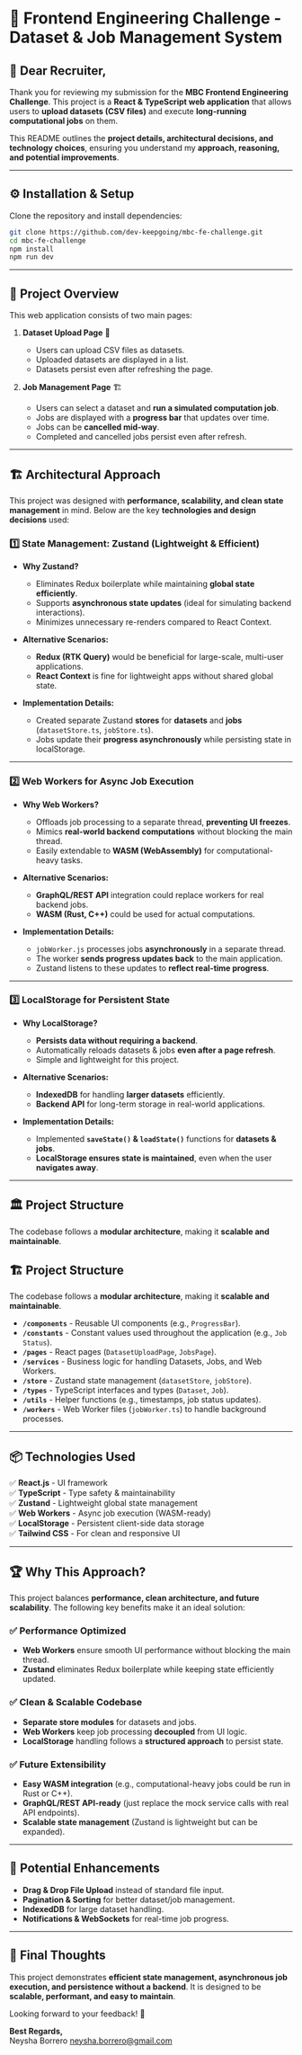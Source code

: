 # 📌 Frontend Engineering Challenge - Dataset & Job Management System

## 👋 Dear Recruiter,

Thank you for reviewing my submission for the **MBC Frontend Engineering Challenge**. This project is a **React & TypeScript web application** that allows users to **upload datasets (CSV files)** and execute **long-running computational jobs** on them.

This README outlines the **project details, architectural decisions, and technology choices**, ensuring you understand my **approach, reasoning, and potential improvements**.

---

## ⚙ Installation & Setup

Clone the repository and install dependencies:
```sh
git clone https://github.com/dev-keepgoing/mbc-fe-challenge.git
cd mbc-fe-challenge
npm install
npm run dev
```

---

## 🚀 Project Overview

This web application consists of two main pages:

1. **Dataset Upload Page** 📂  
   - Users can upload CSV files as datasets.
   - Uploaded datasets are displayed in a list.
   - Datasets persist even after refreshing the page.

2. **Job Management Page** 🏗  
   - Users can select a dataset and **run a simulated computation job**.
   - Jobs are displayed with a **progress bar** that updates over time.
   - Jobs can be **cancelled mid-way**.
   - Completed and cancelled jobs persist even after refresh.

---

## 🏗 Architectural Approach

This project was designed with **performance, scalability, and clean state management** in mind. Below are the key **technologies and design decisions** used:

### 1️⃣ State Management: Zustand (Lightweight & Efficient)
- **Why Zustand?**
  - Eliminates Redux boilerplate while maintaining **global state efficiently**.
  - Supports **asynchronous state updates** (ideal for simulating backend interactions).
  - Minimizes unnecessary re-renders compared to React Context.

- **Alternative Scenarios:**
  - **Redux (RTK Query)** would be beneficial for large-scale, multi-user applications.
  - **React Context** is fine for lightweight apps without shared global state.

- **Implementation Details:**
  - Created separate Zustand **stores** for **datasets** and **jobs** (`datasetStore.ts`, `jobStore.ts`).
  - Jobs update their **progress asynchronously** while persisting state in localStorage.

---

### 2️⃣ Web Workers for Async Job Execution
- **Why Web Workers?**
  - Offloads job processing to a separate thread, **preventing UI freezes**.
  - Mimics **real-world backend computations** without blocking the main thread.
  - Easily extendable to **WASM (WebAssembly)** for computational-heavy tasks.

- **Alternative Scenarios:**
  - **GraphQL/REST API** integration could replace workers for real backend jobs.
  - **WASM (Rust, C++)** could be used for actual computations.

- **Implementation Details:**
  - `jobWorker.js` processes jobs **asynchronously** in a separate thread.
  - The worker **sends progress updates back** to the main application.
  - Zustand listens to these updates to **reflect real-time progress**.

---

### 3️⃣ LocalStorage for Persistent State
- **Why LocalStorage?**
  - **Persists data without requiring a backend**.
  - Automatically reloads datasets & jobs **even after a page refresh**.
  - Simple and lightweight for this project.

- **Alternative Scenarios:**
  - **IndexedDB** for handling **larger datasets** efficiently.
  - **Backend API** for long-term storage in real-world applications.

- **Implementation Details:**
  - Implemented **`saveState()` & `loadState()`** functions for **datasets & jobs**.
  - **LocalStorage ensures state is maintained**, even when the user **navigates away**.

---

## 🏛 Project Structure


The codebase follows a **modular architecture**, making it **scalable and maintainable**.

## 🏗 Project Structure

The codebase follows a **modular architecture**, making it **scalable and maintainable**.

  - **`/components`** - Reusable UI components (e.g., `ProgressBar`).
  - **`/constants`** - Constant values used throughout the application (e.g., `Job Status`).
  - **`/pages`** - React pages (`DatasetUploadPage`, `JobsPage`).
  - **`/services`** - Business logic for handling Datasets, Jobs, and Web Workers.
  - **`/store`** - Zustand state management (`datasetStore`, `jobStore`).
  - **`/types`** - TypeScript interfaces and types (`Dataset`, `Job`).
  - **`/utils`** - Helper functions (e.g., timestamps, job status updates).
  - **`/workers`** - Web Worker files (`jobWorker.ts`) to handle background processes.


---

## 📦 Technologies Used

✅ **React.js** - UI framework  
✅ **TypeScript** - Type safety & maintainability  
✅ **Zustand** - Lightweight global state management  
✅ **Web Workers** - Async job execution (WASM-ready)  
✅ **LocalStorage** - Persistent client-side data storage  
✅ **Tailwind CSS** - For clean and responsive UI  

---

## 🏆 Why This Approach?

This project balances **performance, clean architecture, and future scalability**. The following key benefits make it an ideal solution:

### ✅ Performance Optimized
- **Web Workers** ensure smooth UI performance without blocking the main thread.
- **Zustand** eliminates Redux boilerplate while keeping state efficiently updated.

### ✅ Clean & Scalable Codebase
- **Separate store modules** for datasets and jobs.
- **Web Workers** keep job processing **decoupled** from UI logic.
- **LocalStorage** handling follows a **structured approach** to persist state.

### ✅ Future Extensibility
- **Easy WASM integration** (e.g., computational-heavy jobs could be run in Rust or C++).
- **GraphQL/REST API-ready** (just replace the mock service calls with real API endpoints).
- **Scalable state management** (Zustand is lightweight but can be expanded).

---

## 🎯 Potential Enhancements
- **Drag & Drop File Upload** instead of standard file input.
- **Pagination & Sorting** for better dataset/job management.
- **IndexedDB** for large dataset handling.
- **Notifications & WebSockets** for real-time job progress.

---

## 📝 Final Thoughts
This project demonstrates **efficient state management, asynchronous job execution, and persistence without a backend**. It is designed to be **scalable, performant, and easy to maintain**.

Looking forward to your feedback! 🚀

**Best Regards,**  
Neysha Borrero 
neysha.borrero@gmail.com


